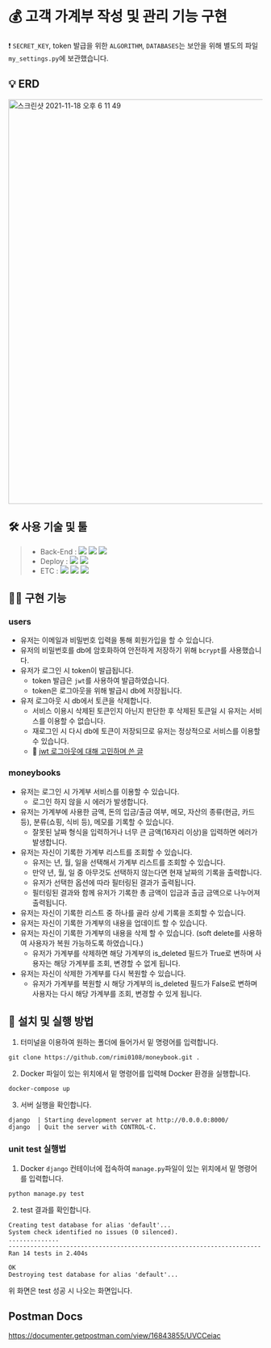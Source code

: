 # 💰 고객 가계부 작성 및 관리 기능 구현

❗ `SECRET_KEY`, token 발급을 위한 `ALGORITHM`, `DATABASES`는 보안을 위해 별도의 파일 `my_settings.py`에 보관했습니다.

## 💡 ERD

<img width="801" alt="스크린샷 2021-11-18 오후 6 11 49" src="https://user-images.githubusercontent.com/73830753/142385765-3852e733-d441-45ed-9563-89e4a745e655.png">

## 🛠 사용 기술 및 툴

> - Back-End : <img src="https://img.shields.io/badge/Python 3.8-3776AB?style=for-the-badge&logo=Python&logoColor=white"/>&nbsp;<img src="https://img.shields.io/badge/Django 3.1-092E20?style=for-the-badge&logo=Django&logoColor=white"/>&nbsp;<img src="https://img.shields.io/badge/MySQL 5.7 -4479A1?style=for-the-badge&logo=MySQL&logoColor=white"/>
> - Deploy : <img src="https://img.shields.io/badge/AWS_EC2-232F3E?style=for-the-badge&logo=Amazon&logoColor=white"/>&nbsp;<img src="https://img.shields.io/badge/Docker-0052CC?style=for-the-badge&logo=Docker&logoColor=white"/>
> - ETC : <img src="https://img.shields.io/badge/Git-F05032?style=for-the-badge&logo=Git&logoColor=white"/>&nbsp;<img src="https://img.shields.io/badge/Github-181717?style=for-the-badge&logo=Github&logoColor=white"/>&nbsp;<img src="https://img.shields.io/badge/Postman-FF6C37?style=for-the-badge&logo=Postman&logoColor=white"/>

## 👩‍💻 구현 기능

### users

- 유저는 이메일과 비밀번호 입력을 통해 회원가입을 할 수 있습니다.
- 유저의 비밀번호를 db에 암호화하여 안전하게 저장하기 위해 `bcrypt`를 사용했습니다.
- 유저가 로그인 시 token이 발급됩니다.
  - token 발급은 `jwt`를 사용하여 발급하였습니다.
  - token은 로그아웃을 위해 발급시 db에 저장됩니다.
- 유저 로그아웃 시 db에서 토큰을 삭제합니다.
  - 서비스 이용시 삭제된 토큰인지 아닌지 판단한 후 삭제된 토큰일 시 유저는 서비스를 이용할 수 없습니다.
  - 재로그인 시 다시 db에 토큰이 저장되므로 유저는 정상적으로 서비스를 이용할 수 있습니다.
  - 🤔 [jwt 로그아웃에 대해 고민하며 쓴 글](https://rimi0108.github.io/django/jwt-logout/)

### moneybooks

- 유저는 로그인 시 가계부 서비스를 이용할 수 있습니다.
  - 로그인 하지 않을 시 에러가 발생합니다.
- 유저는 가계부에 사용한 금액, 돈의 입금/출금 여부, 메모, 자산의 종류(현금, 카드 등), 분류(쇼핑, 식비 등), 메모를 기록할 수 있습니다.
  - 잘못된 날짜 형식을 입력하거나 너무 큰 금액(16자리 이상)을 입력하면 에러가 발생합니다.
- 유저는 자신이 기록한 가계부 리스트를 조회할 수 있습니다.
  - 유저는 년, 월, 일을 선택해서 가계부 리스트를 조회할 수 있습니다.
  - 만약 년, 월, 일 중 아무것도 선택하지 않는다면 현재 날짜의 기록을 출력합니다.
  - 유저가 선택한 옵션에 따라 필터링된 결과가 출력됩니다.
  - 필터링된 결과와 함께 유저가 기록한 총 금액이 입금과 출금 금액으로 나누어져 출력됩니다.
- 유저는 자신이 기록한 리스트 중 하나를 골라 상세 기록을 조회할 수 있습니다.
- 유저는 자신이 기록한 가계부의 내용을 업데이트 할 수 있습니다.
- 유저는 자신이 기록한 가계부의 내용을 삭제 할 수 있습니다. (soft delete를 사용하여 사용자가 복원 가능하도록 하였습니다.)
  - 유저가 가계부를 삭제하면 해당 가계부의 is_deleted 필드가 True로 변하며 사용자는 해당 가계부를 조회, 변경할 수 없게 됩니다.
- 유저는 자신이 삭제한 가계부를 다시 복원할 수 있습니다.
  - 유저가 가계부를 복원할 시 해당 가계부의 is_deleted 필드가 False로 변하며 사용자는 다시 해당 가계부를 조회, 변경할 수 있게 됩니다.

## 👀 설치 및 실행 방법

1. 터미널을 이용하여 원하는 폴더에 들어가서 밑 명령어를 입력합니다.

```
git clone https://github.com/rimi0108/moneybook.git .
```

2. Docker 파일이 있는 위치에서 밑 명령어를 입력해 Docker 환경을 실행합니다.

```
docker-compose up
```

3. 서버 실행을 확인합니다.

```
django  | Starting development server at http://0.0.0.0:8000/
django  | Quit the server with CONTROL-C.
```

### unit test 실행법

1. Docker `django` 컨테이너에 접속하여 `manage.py`파일이 있는 위치에서 밑 명령어를 입력합니다.

```
python manage.py test
```

2. test 결과를 확인합니다.

```
Creating test database for alias 'default'...
System check identified no issues (0 silenced).
..............
----------------------------------------------------------------------
Ran 14 tests in 2.404s

OK
Destroying test database for alias 'default'...
```

위 화면은 test 성공 시 나오는 화면입니다.

## Postman Docs

https://documenter.getpostman.com/view/16843855/UVCCeiac
